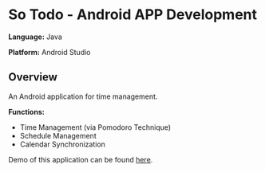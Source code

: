 # So Todo - Android APP Development

**Language:** Java

**Platform:** Android Studio

## Overview

An Android application for time management.

**Functions:**
- Time Management (via Pomodoro Technique)
- Schedule Management
- Calendar Synchronization

Demo of this application can be found [here](https://drive.google.com/file/d/1S02Z-pdu-mbXXzsNi0_NKL0_Ap3WCgNv/view?usp=sharing).
